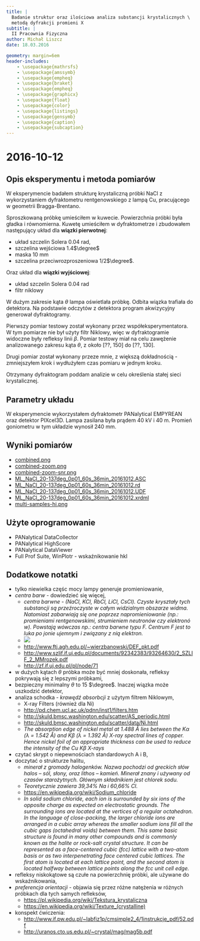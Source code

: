 ```yaml
---
title: |
  Badanie struktur oraz ilościowa analiza substancji krystalicznych \
  metodą dyfrakcji promieni X
subtitle: |
  II Pracownia Fizyczna
author: Michał Liszcz
date: 18.03.2016

geometry: margin=6em
header-includes:
    - \usepackage{mathrsfs}
    - \usepackage{amssymb}
    - \usepackage{empheq}
    - \usepackage{braket}
    - \usepackage{empheq}
    - \usepackage{graphicx}
    - \usepackage{float}
    - \usepackage{color}
    - \usepackage{listings}
    - \usepackage{gensymb}
    - \usepackage{caption}
    - \usepackage{subcaption}
---
```


# 2016-10-12

## Opis eksperymentu i metoda pomiarów

W eksperymencie badałem strukturę krystaliczną próbki NaCl z wykorzystaniem
dyfraktometru rentgenowskiego z lampą Cu, pracującego w geometrii
Bragga-Brentano.

Sproszkowaną próbkę umieściłem w kuwecie. Powierzchnia próbki była gładka
i równomierna. Kuwetę umieściłem w dyfraktometrze i zbudowałem następujący
układ dla **wiązki pierwotnej**:

* układ szczelin Solera 0.04 rad,
* szczelina wejściowa 1.4$\degree$
* maska 10 mm
* szczelina przeciwrozproszeniowa 1/2$\degree$.

Oraz układ dla **wiązki wyjściowej**:

* układ szczelin Solera 0.04 rad
* filtr niklowy

W dużym zakresie kąta $\theta$ lampa oświetlała próbkę. Odbita wiązka trafiała
do detektora. Na podstawie odczytów z detektora program akwizycyjny generował
dyfraktogramy.

Pierwszy pomiar testowy został wykonany przez współeksperymentatora. W tym
pomiarze nie był użyty filtr Niklowy, więc w dyfraktogramie widoczne były
refleksy linii $\beta$. Pomiar testowy miał na celu zawężenie analizowanego
zakresu kąta $\theta$, z około [??, 150] do [??, 130].

Drugi pomiar został wykonany przeze mnie, z większą dokładnością - zmniejszyłem
krok i wydłużyłem czas pomiaru w jednym kroku.

Otrzymany dyfraktogram poddam analizie w celu określenia stałej
sieci krystalicznej.

## Parametry układu

W eksperymencie wykorzystałem dyfraktometr PANalytical EMPYREAN
oraz detektor PIXcel3D. Lampa zasilana była prądem 40 kV i 40 m. Promień
goniometru w tym układzie wynosił 240 mm.

## Wyniki pomiarów

* [combined.png](data/10-12/combined.png)
* [combined-zoom.png](data/10-12/combined-zoom.png)
* [combined-zoom-snr.png](data/10-12/combined-zoom-snr.png)
* [ML_NaCl_20-137deg_0p01_60s_36min_20161012.ASC](data/10-12/ML_NaCl_20-137deg_0p01_60s_36min_20161012.ASC)
* [ML_NaCl_20-137deg_0p01_60s_36min_20161012.rd](data/10-12/ML_NaCl_20-137deg_0p01_60s_36min_20161012.rd)
* [ML_NaCl_20-137deg_0p01_60s_36min_20161012.UDF](data/10-12/ML_NaCl_20-137deg_0p01_60s_36min_20161012.UDF)
* [ML_NaCl_20-137deg_0p01_60s_36min_20161012.xrdml](data/10-12/ML_NaCl_20-137deg_0p01_60s_36min_20161012.xrdml)
* [multi-samples-hi.png](data/10-12/multi-samples-hi.png)


## Użyte oprogramowanie

* PANalytical DataCollector
* PANalytical HighScore
* PANalytical DataViewer
* Full Prof Suite, WinPlotr - wskaźnikowanie hkl

## Dodatkowe notatki

* tylko niewielka częśc mocy lampy generuje promieniowanie,
* *centra barw* - dowiedzieć się więcej,
  * *centra barwne* - *(NaCl, KCl, RbCl, LiCl, CsCl). Czyste kryształy tych
    substancji są przeźroczyste w całym widzialnym obszarze  widma. Natomiast
    zabarwiają się one poprzez napromieniowanie (np.: promieniami
    rentgenowskimi, strumieniem neutronów czy elektronó w). Powstają wówczas
    np.: centra barwne typu F. Centrum F jest to luka po jonie ujemnym i
    związany z nią elektron.*
  * ![](http://moorechemistry.weebly.com/uploads/8/9/4/4/8944539/217734.jpg)
  * <http://www.ftj.agh.edu.pl/~wierzbanowski/DEF_pkt.pdf>
  * <http://www.szlif.if.uj.edu.pl/documents/92342383/93264630/2_SZLIF_2_MMrozek.pdf>
  * <http://zf.if.uj.edu.pl/pl/node/71>
* w dużych kątach $\theta$ próbka może być mniej doskonała, refleksy pokrywają
  się z lepszymi próbkami,
* bezpieczny minimalny $\theta$ to 15 $\degree$. Inaczej wiązka może uszkodzić
detektor,
* analiza schodka - *krawędź absorbcji* z użytym filtrem Niklowym,
  * X-ray Filters (również dla Ni)
  * <http://pd.chem.ucl.ac.uk/pdnn/inst1/filters.htm>
  * <http://skuld.bmsc.washington.edu/scatter/AS_periodic.html>
  * <http://skuld.bmsc.washington.edu/scatter/data/Ni.html>
  * *The absorption edge of nickel metal at 1.488 Å lies between the Kα (λ =
    1.542 Å) and Kβ (λ = 1.392 Å) X-ray spectral lines of copper. Hence nickel
    foil of an appropriate thickness can be used to reduce the intensity of the
    Cu Kβ X-rays*
* czytać skrypt o niepewnościach standardowych A i B,
* doczytać o strukturze halitu,
  * *minerał z gromady halogenków. Nazwa pochodzi od greckich słów halos – sól,
    słony, oraz lithos – kamień. Minerał znany i używany od czasów
    starożytnych. Głównym składnikiem jest chlorek sodu.*
  * *Teoretycznie zawiera 39,34% Na i 60,66% Cl.*
  * <https://en.wikipedia.org/wiki/Sodium_chloride>
  * *In solid sodium chloride, each ion is surrounded by six ions of the
    opposite charge as expected on electrostatic grounds. The surrounding ions
    are located at the vertices of a regular octahedron. In the language of close-packing, the larger chloride ions are arranged in a cubic array
    whereas the smaller sodium ions fill all the cubic gaps (octahedral voids)
    between them. This same basic structure is found in many other compounds
    and is commonly known as the halite or rock-salt crystal structure. It can
    be represented as a face-centered cubic (fcc) lattice with a two-atom basis
    or as two interpenetrating face centered cubic lattices. The first atom is
    located at each lattice point, and the second atom is located halfway
    between lattice points along the fcc unit cell edge.*
* refleksy niskokątowe są czułe na powierzchnię próbki, ale używane do
wskaźnikowania,
* *preferencja orientacji* - objawia się przez różne natężenia w różnych
  próbkach dla tych samych refleksów,
  * <https://pl.wikipedia.org/wiki/Tekstura_krystaliczna>
  * <https://en.wikipedia.org/wiki/Texture_(crystalline)>
* konspekt ćwiczenia:
  * <http://www.if.pw.edu.pl/~labfiz1p/cmsimple2_4/1instrukcje_pdf/52.pdf>
  * <http://uranos.cto.us.edu.pl/~crystal/mag/mag5b.pdf>
